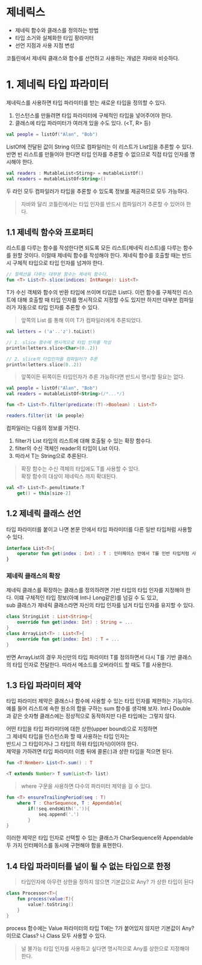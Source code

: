 # 제네릭스

- 제네릭 함수와 클래스를 정의하는 방법
- 타입 소거와 실체화한 타입 팡라미터
- 선언 지점과 사용 지점 변성

코틀린에서 제네릭 클래스와 함수를 선언하고 사용하는 개념은 자바와 비슷하다.

# 1. 제네릭 타입 파라미터
제네릭스를 사용하면 타입 파라미터를 받는 새로운 타입을 정의할 수 있다.
1. 인스턴스를 만들려면 타입 파라미터<T>에 구체적인 타입을 넣어주어야 한다.
2. 클래스에 타입 파라미터가 여러개 있을 수도 있다. (<T, R> 등) 

```kotlin
val people = listOf("Alan", "Bob") 
```

ListOf에 전달된 값이 String 이므로 컴파일러는 이 리스트가 List<String>임을 추론할 수 있다. 
반면 빈 리스트를 만들어야 한다면 타입 인자를 추론할 수 없으므로 직접 타입 인자를 명시해야 한다.

```kotlin
val readers : MutableList<Stirng> = mutableListOf()
val readers = mutableListOf<String>()
```
두 라인 모두 컴파일러가 타입을 추론할 수 있도록 정보를 제공하므로 모두 가능하다.

> 자바와 달리 코틀린에서는 타입 인자를 반드시 컴파일러가 추론할 수 있어야 한다.

## 1.1 제네릭 함수와 프로퍼티
리스트를 다루는 함수를 작성한다면 되도록 모든 리스트(제네릭 리스트)를 다루는 함수를 원할 것이다.
이럴때 제네릭 함수를 작성해야 한다.
제네릭 함수를 호출할 때는 반드시 구체적 타입으로 타입 인자를 넘겨야 한다.

```kotlin
// 컬렉션을 다루는 대부분 함수는 제네릭 함수다.
fun <T> List<T>.slice(indices: IntRange): List<T>
```

T가 수신 객체와 함수의 반환 타입에 쓰이며 타입은 List<T>다. 
이런 함수를 구체적인 리스트에 대해 호출할 때 타입 인자를 명시적으로 지정할 수도 있지만
하지만 대부분 컴파일러가 자동으로 타입 인자를 추론할 수 있다.

> 앞쪽의 List<T> 를 통해 이미 T가 컴파일러에게 추론되었다.
```kotlin
val letters = ('a'..'z').toList()

// 1. slice 함수에 명시적으로 타입 인자를 작성
println(letters.slice<Char>(0..2))

// 2. slice의 타입인자를 컴파일러가 추론
println(letters.slice(0..2))
```

> 앞쪽이든 뒤쪽이든 타입인자가 추론 가능하다면 반드시 명시할 필요는 없다.

```kotlin
val people = listOf("Alan", "Bob")
val readers = mutableListOf<String>(/*...*/)

fun <T> List<T>.filter(predicate:(T)->Boolean) : List<T>

readers.filter{it !in people}
```

컴파일러는 다음의 정보를 가진다.
1. filter가 List<T> 타입의 리스트에 대해 호출될 수 있는 확장 함수다.
2. filter의 수신 객체인 reader의 타입이 List<String> 이다.   
3. 따라서 T는 String으로 추론된다.
 
> 확장 함수는 수신 객체의 타입에도 T를 사용할 수 있다.   
> 확장 함수의 대상이 제네릭스 까지 확대된다.   

```kotlin
val <T> List<T>.penultimate:T
    get() = this[size-2]
``` 

## 1.2 제네릭 클래스 선언
타입 파라미터를 붙이고 나면 본문 안에서 타입 파라미터를 다른 일반 타입처럼 사용할 수 있다.
```kotlin
interface List<T>{ 
    operator fun get(index : Int) : T : 인터페이스 안에서 T를 인반 타입처럼 사용
}
```
   
### 제네릭 클래스의 확장
제네릭 클래스를 확장하는 클래스를 정의하려면 기반 타입의 타입 인자를 지정해야 한다.
이떄 구체적인 타입 정보(아예 Int나 Long같은)를 넘길 수 도 있고,    
sub 클래스가 제네릭 클래스라면 자신의 타입 인자를 넘겨 타입 인자를 유지할 수 있다.

```kotlin
class StringList : List<String>{
    override fun get(index: Int) : String = ...
}
class ArrayList<T> : List<T>{
    override fun get(index: Int) : T = ... 
}
``` 
반면 ArrayList의 경우 자신만의 타입 파라미터 T를 정의하면서 다시 T를 기반 클래스의 타입 인자로 전달한다.
따라서 메소드를 오버라이드 할 때도 T를 사용한다.

## 1.3 타입 파라미터 제약
타입 파라미터 제약은 클래스나 함수에 사용할 수 있는 타입 인자를 제한하는 기능이다.
예를 들어 리스트에 속한 원소의 합을 구하는 sum 함수를 생각해 보자.
Int나 Double 과 같은 숫자형 클래스에는 정상적으로 동작하지만 다른 타입에는 그렇지 않다.   

어떤 타입을 타입 파라미터에 대한 상한(upper bound)으로 지정하면    
그 제네릭 타입을 인스턴스화 할 때 사용하는 타입 인자는    
반드시 그 타입이거나 그 타입의 하위 타입(자식)이어야 한다.   
제약을 가하려면 타입 파라미터 이름 뒤에 콜론(:)과 상한 타입을 적으면 된다.

```kotlin
fun <T:Nnmber> List<T>.sum() : T
```
```java
<T extends Number> T sum(List<T> list)
```

> where 구문을 사용하면 다수의 파라미터 제약을 걸 수 있다. 

```kotlin
fun <T> ensureTrailingPeriod(seq : T) 
    where T : CharSequence, T : Appendable{
        if(!seq.endsWith('.')){
            seq.append('.')
        }
}
```
이러한 제약은 타입 인자로 선택할 수 있는 클래스가 CharSequence와 Appendable 
두 가지 인터페이스를 동시에 구현해야 함을 표현한다.

## 1.4 타입 파라미터를 널이 될 수 없는 타입으로 한정

> 타입인자에 아무런 상한을 정하지 않으면 기본값으로 Any? 가 상한 타입이 된다

```kotlin
class Processor<T>{
    fun process(value:T){
        value?.toString()
    }
}
```
process 함수에는 Value 파라미터의 타입 T에는 ?가 붙어있지 않지만 
기본값이 Any? 이므로 Class? 나 Class 모두 사용할 수 있다.

> 널 불가능 타입 인자를 사용하고 싶다면 명시적으로 Any를 상한으로 지정해야 한다.
